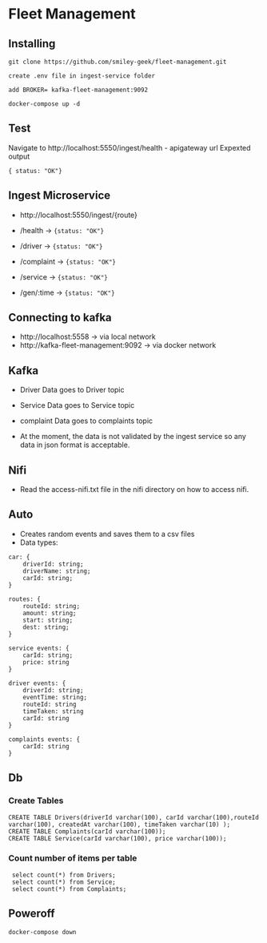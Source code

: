 # Fleet Management

## Installing

```
git clone https://github.com/smiley-geek/fleet-management.git

create .env file in ingest-service folder

add BROKER= kafka-fleet-management:9092

docker-compose up -d
```

## Test

Navigate to http://localhost:5550/ingest/health - apigateway url
Expexted output

```
{ status: "OK"}
```

## Ingest Microservice

- http://localhost:5550/ingest/{route}

- /health -> `{status: "OK"}`
- /driver -> `{status: "OK"}`
- /complaint -> `{status: "OK"}`
- /service -> `{status: "OK"}`
- /gen/:time -> `{status: "OK"}`

## Connecting to kafka

- http://localhost:5558 -> via local network
- http://kafka-fleet-management:9092 -> via docker network

## Kafka

- Driver Data goes to Driver topic
- Service Data goes to Service topic
- complaint Data goes to complaints topic

- At the moment, the data is not validated by the ingest service so any data in json format is acceptable.

## Nifi

- Read the access-nifi.txt file in the nifi directory on how to access nifi.

## Auto

- Creates random events and saves them to a csv files
- Data types:

```
car: {
    driverId: string;
    driverName: string;
    carId: string;
}
```

```
routes: {
    routeId: string;
    amount: string;
    start: string;
    dest: string;
}
```

```
service events: {
    carId: string;
    price: string
}
```

```
driver events: {
    driverId: string;
    eventTime: string;
    routeId: string
    timeTaken: string
    carId: string
}
```

```
complaints events: {
    carId: string
}
```

## Db

### Create Tables

```
CREATE TABLE Drivers(driverId varchar(100), carId varchar(100),routeId varchar(100), createdAt varchar(100), timeTaken varchar(10) );
CREATE TABLE Complaints(carId varchar(100));
CREATE TABLE Service(carId varchar(100), price varchar(100));

```

### Count number of items per table

```
 select count(*) from Drivers;
 select count(*) from Service;
 select count(*) from Complaints;

```

## Poweroff

```
docker-compose down
```
